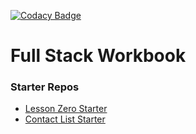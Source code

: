 [![Codacy Badge](https://api.codacy.com/project/badge/Grade/5c10fe34a4cd4756bf380312d95682fc)](https://www.codacy.com/app/AustinCodingAcademy/fullstack-workbook?utm_source=github.com&amp;utm_medium=referral&amp;utm_content=AustinCodingAcademy/fullstack-workbook&amp;utm_campaign=Badge_Grade)

# Full Stack Workbook

### Starter Repos
- [Lesson Zero Starter](https://github.com/AustinCodingAcademy/advanced-lesson-zero)
- [Contact List Starter](https://github.com/AustinCodingAcademy/advanced-contact-list-starter)

